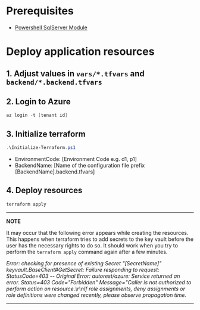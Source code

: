 # Prerequisites

- [Powershell SqlServer Module](https://learn.microsoft.com/en-us/sql/powershell/download-sql-server-ps-module?view=sql-server-ver16)

# Deploy application resources

## 1. Adjust values in `vars/*.tfvars` and `backend/*.backend.tfvars`

## 2. Login to Azure

```PowerShell
az login -t [tenant id]
```

## 3. Initialize terraform

```PowerShell
.\Initialize-Terraform.ps1
```

- EnvironmentCode: [Environment Code e.g. d1, p1]
- BackendName: [Name of the configuration file prefix [BackendName].backend.tfvars]

## 4. Deploy resources

```PowerShell
terraform apply
```

---

**NOTE**

It may occur that the following error appears while creating the resources. This happens when terraform tries to add secrets to the key vault before the user has the necessary rights to do so. It should work when you try to perform the `terraform apply` command again after a few minutes.

_Error: checking for presence of existing Secret "[SecretName]"
keyvault.BaseClient#GetSecret: Failure responding to request: StatusCode=403 -- Original Error: autorest/azure: Service returned an error. Status=403 Code="Forbidden" Message="Caller is not authorized to perform action on resource.\r\nIf role assignments, deny assignments or role definitions were changed recently, please observe propagation time._

---
